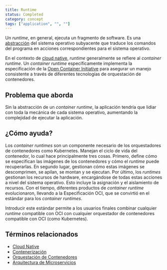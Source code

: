 ```yaml
---
title: Runtime
status: Completed
category: concept
tags: ["application", "", ""]
---
```


Un *runtime*, en general, ejecuta un fragmento de software.
Es una [abstracción](/es/abstraction/) del sistema operativo subyacente que traduce los comandos del programa en acciones correspondientes para el sistema operativo.

En el contexto de [cloud native](/es/cloud-native-apps/), *runtime* generalmente se refiere al *container runtime*.
Un *container runtime* específicamente implementa la especificación de la [Open Container Initiative](https://opencontainers.org/) para asegurar un manejo consistente a través de diferentes tecnologías de orquestación de contenedores.

## Problema que aborda

Sin la abstracción de un *container runtime*, la aplicación tendría que lidiar con toda la mecánica de cada sistema operativo, aumentando la complejidad de ejecutar la aplicación.

## ¿Cómo ayuda?
Los *container runtimes* son un componente necesario de los orquestadores de contenedores como Kubernetes.
Manejan el ciclo de vida del contenedor, lo cual hace principalmente tres cosas.
Primero, define cómo se especifican las imágenes de los contenedores y cómo el *runtime* puede recuperarlas.
En segundo lugar, gestionan cómo estas imágenes se descomprimen, se apilan, se montan y se ejecutan.
Por último, los *runtimes* gestionan los recursos de hardware, encargándose de todas estas acciones a nivel del sistema operativo.
Esto incluye la asignación y el aislamiento de recursos.
Con el tiempo, diferentes productos de *container runtime* evolucionaron, llevando a la Especificación OCI,
que se convirtió en el estándar para los *container runtimes*.

Introducir este estándar permite a los usuarios finales combinar cualquier *runtime* compatible con OCI con cualquier orquestador de contenedores compatible con OCI (como Kubernetes).

## Términos relacionados

- [Cloud Native](https://glossary.cncf.io/es/cloud-native-apps/)
- [Contenerización](https://glossary.cncf.io/es/containerization/)
- [Orquestación de Contenedores](https://glossary.cncf.io/es/container-orchestration/)
- [Arquitectura de Microservicios](https://glossary.cncf.io/es/microservices-architecture/)
